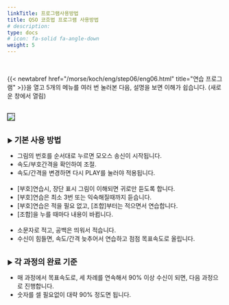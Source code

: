 ```yaml
---
linkTitle: 프로그램사용방법
title: QSO 코흐법 프로그램 사용방법
# description: 
type: docs
# icon: fa-solid fa-angle-down
weight: 5
---
```



<br>

{{< newtabref href="/morse/koch/eng/step06/eng06.html" title="연습 프로그램" >}}을 열고 5개의 메뉴를 여러 번 눌러본 다음, 설명을 보면 이해가 쉽습니다. (새로운 창에서 열림)
<br><br>


<img src="/morse/img/menu_1.png" border="1" >
<br><br>

▶ <b><span style="font-size:130%">기본 사용 방법</span></b>

- 그림의 번호를 순서대로 누르면 모오스 송신이 시작됩니다.
- 속도/부호간격을 확인하여 조절.
- 속도/간격을 변경하면 다시 PLAY를 눌러야 적용됩니다.
<br><br>
- [부호]연습시, 장단 표시 그림이 이해되면 귀로만 듣도록 합니다.
- [부호]연습은 최소 3번 또는 익숙해질때까지 듣습니다.
- [부호]연습은 적을 필요 없고, [조합]부터는 적으면서 연습합니다.
- [조합]을 누를 때마다 내용이 바뀝니다.
<br><br>
- 소문자로 적고, 공백은 띄워서 적습니다.
- 수신이 힘들면, 속도/간격 늦추어서 연습하고 점점 목표속도로 올립니다.
<br><br>

▶ <b><span style="font-size:130%">각 과정의 완료 기준</span></b>

- 매 과정에서 목표속도로, 세 차례를 연속해서 90% 이상 수신이 되면, 다음 과정으로 진행합니다.
- 숫자를 셀 필요없이 대략 90% 정도면 됩니다.
<br><br>
